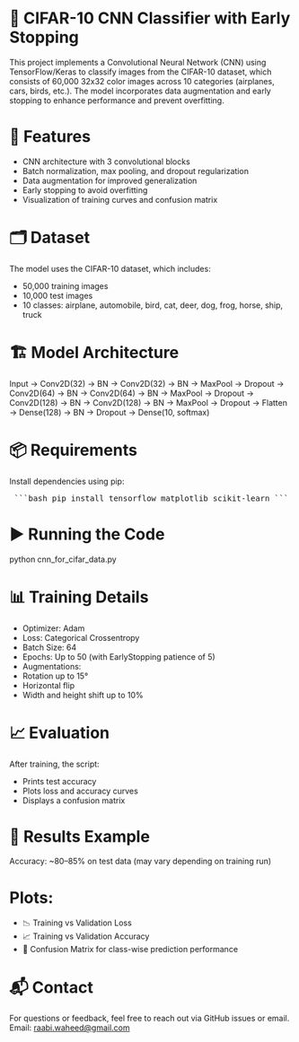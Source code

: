 # 🧠 CIFAR-10 CNN Classifier with Early Stopping
This project implements a Convolutional Neural Network (CNN) using TensorFlow/Keras to classify images from the CIFAR-10 dataset, which consists of 60,000 32x32 color images across 10 categories (airplanes, cars, birds, etc.). The model incorporates data augmentation and early stopping to enhance performance and prevent overfitting.

# 🚀 Features
- CNN architecture with 3 convolutional blocks
- Batch normalization, max pooling, and dropout regularization
- Data augmentation for improved generalization
- Early stopping to avoid overfitting
- Visualization of training curves and confusion matrix
# 🗂️ Dataset
The model uses the CIFAR-10 dataset, which includes:
- 50,000 training images
- 10,000 test images
- 10 classes: airplane, automobile, bird, cat, deer, dog, frog, horse, ship, truck
# 🏗️ Model Architecture
Input → Conv2D(32) → BN → Conv2D(32) → BN → MaxPool → Dropout
      → Conv2D(64) → BN → Conv2D(64) → BN → MaxPool → Dropout
      → Conv2D(128) → BN → Conv2D(128) → BN → MaxPool → Dropout
      → Flatten → Dense(128) → BN → Dropout → Dense(10, softmax)
# 📦 Requirements
Install dependencies using pip:
<pre> ```bash pip install tensorflow matplotlib scikit-learn ``` </pre>
# ▶️ Running the Code
python cnn_for_cifar_data.py
# 📊 Training Details
- Optimizer: Adam
- Loss: Categorical Crossentropy
- Batch Size: 64
- Epochs: Up to 50 (with EarlyStopping patience of 5)
- Augmentations:
- Rotation up to 15°
- Horizontal flip
- Width and height shift up to 10%
# 📈 Evaluation
After training, the script:
- Prints test accuracy
- Plots loss and accuracy curves
- Displays a confusion matrix

# 📌 Results Example
Accuracy: ~80–85% on test data (may vary depending on training run)
# Plots:
- 📉 Training vs Validation Loss
- 📈 Training vs Validation Accuracy
- 🔢 Confusion Matrix for class-wise prediction performance
#  📬 Contact
For questions or feedback, feel free to reach out via GitHub issues or email. Email: raabi.waheed@gmail.com
